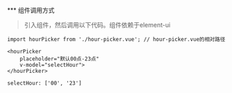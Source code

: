 *** 组件调用方式

> 引入组件，然后调用以下代码。组件依赖于element-ui

```vue
import hourPicker from './hour-picker.vue'; // hour-picker.vue的相对路径

<hourPicker
    placeholder="默认00点-23点"
    v-model="selectHour">
</hourPicker>

selectHour: ['00', '23']
```

